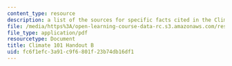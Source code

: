 ```yaml
---
content_type: resource
description: a list of the sources for specific facts cited in the Climate 101 presentation
file: /media/https%3A/open-learning-course-data-rc.s3.amazonaws.com/res-env-003-earthdnas-climate-101-fall-2019/fc6f1efc3a91c9f6801f23b74db16df1_CC_Handout_B.pdf
file_type: application/pdf
resourcetype: Document
title: Climate 101 Handout B
uid: fc6f1efc-3a91-c9f6-801f-23b74db16df1
---
```

